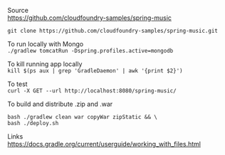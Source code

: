 Source  
https://github.com/cloudfoundry-samples/spring-music

`git clone https://github.com/cloudfoundry-samples/spring-music.git`

To run locally with Mongo  
`./gradlew tomcatRun -Dspring.profiles.active=mongodb`

To kill running app locally  
`kill $(ps aux | grep 'GradleDaemon' | awk '{print $2}')`

To test  
`curl -X GET --url http://localhost:8080/spring-music/`

To build and distribute .zip and .war  
```shell
bash ./gradlew clean war copyWar zipStatic && \
bash ./deploy.sh
```

Links  
https://docs.gradle.org/current/userguide/working_with_files.html